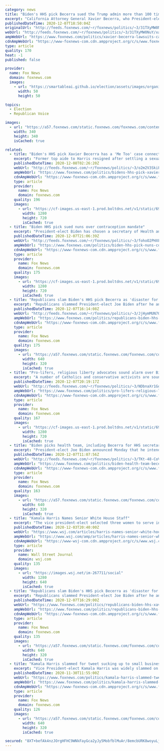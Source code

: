 ```yaml
---
category: news
title: "Biden's HHS pick Becerra sued the Trump admin more than 100 times as California AG: Here are some of his cases"
excerpt: "California Attorney General Xavier Becerra, who President-elect Biden announced Monday will be his nominee for Health and Human Services secretary, has been one of the most litigious attorneys general against the president in recent years, actively pursuing progressive policies in the courts more than"
publishedDateTime: 2020-12-07T18:50:04Z
originalUrl: "http://feeds.foxnews.com/~r/foxnews/politics/~3/31TXyMW0NuY/xavier-becerra-lawsuits-california-attorney-general-biden-hhs-pick"
webUrl: "http://feeds.foxnews.com/~r/foxnews/politics/~3/31TXyMW0NuY/xavier-becerra-lawsuits-california-attorney-general-biden-hhs-pick"
ampWebUrl: "https://www.foxnews.com/politics/xavier-becerra-lawsuits-california-attorney-general-biden-hhs-pick.amp"
cdnAmpWebUrl: "https://www-foxnews-com.cdn.ampproject.org/c/s/www.foxnews.com/politics/xavier-becerra-lawsuits-california-attorney-general-biden-hhs-pick.amp"
type: article
quality: 170
heat: -1
published: false

provider:
  name: Fox News
  domain: foxnews.com
  images:
    - url: "https://smartableai.github.io/election/assets/images/organizations/foxnews.com-50x50.jpg"
      width: 50
      height: 50

topics:
  - Election
  - Republican Voice

images:
  - url: "https://a57.foxnews.com/static.foxnews.com/foxnews.com/content/uploads/2020/01/340/340/Screen-Shot-2020-01-15-at-11.36.03-AM.png?ve=1&tl=1"
    width: 340
    height: 340
    isCached: true

related:
  - title: "Biden's HHS pick Xavier Becerra has a 'Me Too' case connection to Kamala Harris"
    excerpt: "Former top aide to Harris resigned after settling a sexual harassment case."
    publishedDateTime: 2020-12-08T02:26:20Z
    webUrl: "http://feeds.foxnews.com/~r/foxnews/politics/~3/o2m2V3SkiFM/bidens-hhs-pick-xavier-becerra-me-too-kamala-harris"
    ampWebUrl: "https://www.foxnews.com/politics/bidens-hhs-pick-xavier-becerra-me-too-kamala-harris.amp"
    cdnAmpWebUrl: "https://www-foxnews-com.cdn.ampproject.org/c/s/www.foxnews.com/politics/bidens-hhs-pick-xavier-becerra-me-too-kamala-harris.amp"
    type: article
    provider:
      name: Fox News
      domain: foxnews.com
    quality: 196
    images:
      - url: "https://cf-images.us-east-1.prod.boltdns.net/v1/static/694940094001/9d11618b-8c19-40ee-b3af-cf78a4e1c780/d0cab256-d59f-48da-9bed-3dcd5aaee961/1280x720/match/image.jpg"
        width: 1280
        height: 720
        isCached: true
  - title: "Biden HHS pick sued nuns over contraception mandate"
    excerpt: "President-elect Biden has chosen a secretary of Health and Human Services who sued to block a policy that would have exempted nuns from Obamacare's contraception mandate, provoking even more scrutiny over how Biden's Catholic faith influences his political agenda."
    publishedDateTime: 2020-12-07T21:06:39Z
    webUrl: "http://feeds.foxnews.com/~r/foxnews/politics/~3/fohoO2PHXFc/biden-hhs-pick-nuns-contraception-mandate"
    ampWebUrl: "https://www.foxnews.com/politics/biden-hhs-pick-nuns-contraception-mandate.amp"
    cdnAmpWebUrl: "https://www-foxnews-com.cdn.ampproject.org/c/s/www.foxnews.com/politics/biden-hhs-pick-nuns-contraception-mandate.amp"
    type: article
    provider:
      name: Fox News
      domain: foxnews.com
    quality: 175
    images:
      - url: "https://cf-images.us-east-1.prod.boltdns.net/v1/static/694940094001/21e1e348-1ec2-479b-b481-cdd70f49ab47/4c923316-a2af-45f8-a6c4-18f5b1cb409a/1280x720/match/image.jpg"
        width: 1280
        height: 720
        isCached: true
  - title: "Republicans slam Biden's HHS pick Becerra as 'disaster for California'"
    excerpt: "Republicans slammed President-elect Joe Biden after he announced his choice of California Attorney General Xavier Becerra for secretary of Health and Human Services on Monday, and they criticized Becerra's record on abortion and other issues."
    publishedDateTime: 2020-12-07T16:14:08Z
    webUrl: "http://feeds.foxnews.com/~r/foxnews/politics/~3/JjHymMUN7Oo/republicans-biden-hhs-xavier-becerra-abortion-senate"
    ampWebUrl: "https://www.foxnews.com/politics/republicans-biden-hhs-xavier-becerra-abortion-senate.amp"
    cdnAmpWebUrl: "https://www-foxnews-com.cdn.ampproject.org/c/s/www.foxnews.com/politics/republicans-biden-hhs-xavier-becerra-abortion-senate.amp"
    type: article
    provider:
      name: Fox News
      domain: foxnews.com
    quality: 175
    images:
      - url: "https://a57.foxnews.com/static.foxnews.com/foxnews.com/content/uploads/2020/11/640/320/GettyImages-1181949866.jpg?ve=1&tl=1"
        width: 640
        height: 320
        isCached: true
  - title: "Pro-lifers, religious liberty advocates sound alarm over Biden HHS pick Xavier Becerra"
    excerpt: "A number of Catholics and conservative activists are sounding the alarm Monday over Health and Human Services Secretary nominee Xavier Becerra, pointing to his record of attacking conservative policies as California's attorney general. "
    publishedDateTime: 2020-12-07T20:19:17Z
    webUrl: "http://feeds.foxnews.com/~r/foxnews/politics/~3/NDbnaXr1Gq0/pro-lifers-religious-liberty-advocates-becerra-hhs"
    ampWebUrl: "https://www.foxnews.com/politics/pro-lifers-religious-liberty-advocates-becerra-hhs.amp"
    cdnAmpWebUrl: "https://www-foxnews-com.cdn.ampproject.org/c/s/www.foxnews.com/politics/pro-lifers-religious-liberty-advocates-becerra-hhs.amp"
    type: article
    provider:
      name: Fox News
      domain: foxnews.com
    quality: 167
    images:
      - url: "https://cf-images.us-east-1.prod.boltdns.net/v1/static/694940094001/21e1e348-1ec2-479b-b481-cdd70f49ab47/4c923316-a2af-45f8-a6c4-18f5b1cb409a/1280x720/match/image.jpg"
        width: 1280
        height: 720
        isCached: true
  - title: "Biden picks health team, including Becerra for HHS secretary, Fauci as top coronavirus adviser"
    excerpt: "President-elect Joe Biden announced Monday that he intends to nominate California Attorney General Xavier Becerra for secretary of Health and Human Services. "
    publishedDateTime: 2020-12-07T11:07:56Z
    webUrl: "http://feeds.foxnews.com/~r/foxnews/politics/~3/TKt-48-CoV4/biden-health-team-becerra-hhs-secretary-fauci-coronavirus-adviser"
    ampWebUrl: "https://www.foxnews.com/politics/biden-health-team-becerra-hhs-secretary-fauci-coronavirus-adviser.amp"
    cdnAmpWebUrl: "https://www-foxnews-com.cdn.ampproject.org/c/s/www.foxnews.com/politics/biden-health-team-becerra-hhs-secretary-fauci-coronavirus-adviser.amp"
    type: article
    provider:
      name: Fox News
      domain: foxnews.com
    quality: 163
    images:
      - url: "https://a57.foxnews.com/static.foxnews.com/foxnews.com/content/uploads/2020/11/640/320/AP20316781729713.jpg?ve=1&tl=1"
        width: 640
        height: 320
        isCached: true
  - title: "Kamala Harris Names Senior White House Staff"
    excerpt: "The vice president-elect selected three women to serve in top roles on her team."
    publishedDateTime: 2020-12-03T20:40:00Z
    webUrl: "https://www.wsj.com/articles/harris-names-senior-white-house-staff-11607008158"
    ampWebUrl: "https://www.wsj.com/amp/articles/harris-names-senior-white-house-staff-11607008158"
    cdnAmpWebUrl: "https://www-wsj-com.cdn.ampproject.org/c/s/www.wsj.com/amp/articles/harris-names-senior-white-house-staff-11607008158"
    type: article
    provider:
      name: Wall Street Journal
      domain: wsj.com
    quality: 135
    images:
      - url: "https://images.wsj.net/im-267711/social"
        width: 1280
        height: 640
        isCached: true
  - title: "Republicans slam Biden's HHS pick Becerra as 'disaster for California'"
    excerpt: "Republicans slammed President-elect Joe Biden after he announced his choice of California Attorney General Xavier Becerra for secretary of Health and Human Services on Monday, and they criticized Becerra's record on abortion and other issues."
    publishedDateTime: 2020-12-07T16:29:00Z
    webUrl: "https://www.foxnews.com/politics/republicans-biden-hhs-xavier-becerra-abortion-senate"
    ampWebUrl: "https://www.foxnews.com/politics/republicans-biden-hhs-xavier-becerra-abortion-senate.amp"
    cdnAmpWebUrl: "https://www-foxnews-com.cdn.ampproject.org/c/s/www.foxnews.com/politics/republicans-biden-hhs-xavier-becerra-abortion-senate.amp"
    type: article
    provider:
      name: Fox News
      domain: foxnews.com
    quality: 135
    images:
      - url: "https://a57.foxnews.com/static.foxnews.com/foxnews.com/content/uploads/2020/11/640/320/GettyImages-1181949866.jpg?ve=1&tl=1"
        width: 640
        height: 320
        isCached: true
  - title: "Kamala Harris slammed for tweet sucking up to small businesses after bailing out rioters"
    excerpt: "Vice President-elect Kamala Harris was widely slammed on Twitter this weekend for committing to helping small businesses affected by the pandemic despite having openly supported protesters at the height of social unrest over the summer."
    publishedDateTime: 2020-11-30T11:55:00Z
    webUrl: "https://www.foxnews.com/politics/kamala-harris-slammed-tweet-small-businesses-bailing-out-rioters"
    ampWebUrl: "https://www.foxnews.com/politics/kamala-harris-slammed-tweet-small-businesses-bailing-out-rioters.amp"
    cdnAmpWebUrl: "https://www-foxnews-com.cdn.ampproject.org/c/s/www.foxnews.com/politics/kamala-harris-slammed-tweet-small-businesses-bailing-out-rioters.amp"
    type: article
    provider:
      name: Fox News
      domain: foxnews.com
    quality: 126
    images:
      - url: "https://a57.foxnews.com/static.foxnews.com/foxnews.com/content/uploads/2020/11/640/320/AP20333665999101-1.jpg?ve=1&tl=1"
        width: 640
        height: 320
        isCached: true

secured: "8XT+befAk4nzJOrgHFHC9WNkFayGca2yJy5MobfblMuAr/8emcbURK8woyuLj/XGm0RB9zucMeszE7QWSOLGvj+k6QTCv+hSe95dn7fq73ohJoEEi6rqWIrmlYxJQGseRAJgzHE2X0kTj6AaETIgh6QgTwZU3lqkA6vuIvxDZVta+NbEIBUT0zixmOI7I/+ME7TuuaklSVGxuYAOQldbYVw0Y0A3XKzCkAJeaH8Kx0we60GJ0mejXwosUTodUnbq1j6Kpn6BOJFMB60WnYX567kXIkpqoZCc7Qe3xCvIvauFuPAGfocEt9Faxe5O7oj5MS5xV3i4PJNmZZlJotJglijNZqsn3Nd0tIr0R/b88xw=;rCCcohIfbB1Q9+rSdo5AaQ=="
---
```



